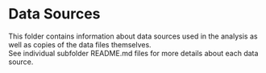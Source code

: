 # Data Sources
This folder contains information about data sources used in the analysis as well as copies of the data files themselves.<br />
See individual subfolder README.md files for more details about each data source.
